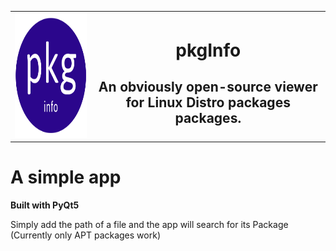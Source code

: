 <table align='center', width='100%'>
  <tr>
    <td align='left'>
      <img src='icon.png', style="width: 280px; height: 200px;">
    </td> 
    <td align='center'>
      <h1>pkgInfo</h1>
      <h2>An obviously open-source viewer for Linux Distro packages packages.</h2>
    </td>
    </tr>
</table>

# A simple app
**Built with PyQt5**

Simply add the path of a file and the app will search for its Package (Currently only APT packages work)
